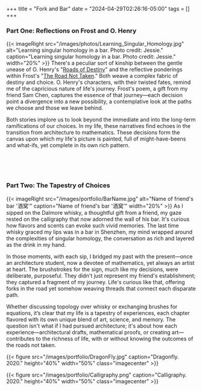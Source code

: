 +++
title = "Fork and Bar"
date = "2024-04-29T02:26:16-05:00"
tags = []
+++

### Part One: Reflections on Frost and O. Henry
{{< imageRight src="/images/photos/Learning_Singular_Homology.jpg" alt="Learning singular homology in a bar. Photo credit: Jessie." caption="Learning singular homology in a bar. Photo credit: Jessie." width="20%" >}}
There's a peculiar sort of kinship between the gentle unease of O. Henry's "[Roads of Destiny](https://americanliterature.com/author/o-henry/short-story/roads-of-destiny)" and the reflective ponderings within Frost's "[The Road Not Taken](https://www.poetryfoundation.org/poems/44272/the-road-not-taken)." Both weave a complex fabric of destiny and choice. O. Henry's characters, with their twisted fates, remind me of the capricious nature of life's journey. Frost's poem, a gift from my friend Sam Chen, captures the essence of that journey—each decision point a divergence into a new possibility, a contemplative look at the paths we choose and those we leave behind.

Both stories implore us to look beyond the immediate and into the long-term ramifications of our choices. In my life, these narratives find echoes in the transition from architecture to mathematics. These decisions form the canvas upon which my life's picture is painted, full of might-have-beens and what-ifs, yet complete in its own rich pattern.

<br>
<br>
<br>

### Part Two: The Tapestry of Choices
{{< imageRight src="/images/portfolio/BarName.jpg" alt="Name of friend's bar '酒窝'" caption="Name of friend's bar '酒窝'" width="20%" >}}
As I sipped on the Dalmore whisky, a thoughtful gift from a friend, my gaze rested on the calligraphy that now adorned the wall of his bar. It's curious how flavors and scents can evoke such vivid memories. The last time whisky graced my lips was in a bar in Shenzhen, my mind wrapped around the complexities of singular homology, the conversation as rich and layered as the drink in my hand.

In those moments, with each sip, I bridged my past with the present—once an architecture student, now a devotee of mathematics, yet always an artist at heart. The brushstrokes for the sign, much like my decisions, were deliberate, purposeful. They didn't just represent my friend's establishment; they captured a fragment of my journey. Life's curious like that, offering forks in the road yet somehow weaving threads that connect each disparate path.

Whether discussing topology over whisky or exchanging brushes for equations, it’s clear that my life is a tapestry of experiences, each chapter flavored with its own unique blend of art, science, and memory. The question isn't what if I had pursued architecture; it's about how each experience—architectural drafts, mathematical proofs, or creating art—contributes to the richness of life, with or without knowing the outcomes of the roads not taken.

{{< figure src="/images/portfolio/DragonFly.jpg" caption="Dragonfly. 2020." height="40%" width="50%" class="imagecenter" >}}

{{< figure src="/images/portfolio/Calligraphy.png" caption="Calligraphy. 2020." height="40%" width="50%" class="imagecenter" >}}

